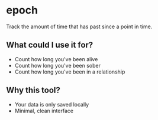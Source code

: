 # epoch
Track the amount of time that has past since a point in time.

## What could I use it for?
* Count how long you've been alive
* Count how long you've been sober
* Count how long you've been in a relationship

## Why this tool?
* Your data is only saved locally
* Minimal, clean interface
